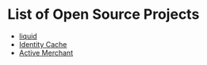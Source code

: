 # List of Open Source Projects

- [liquid](https://github.com/shopify/liquid)
- [Identity Cache](https://github.com/Shopify/identity_cache)
- [Active Merchant](https://github.com/Shopify/active_merchant)
